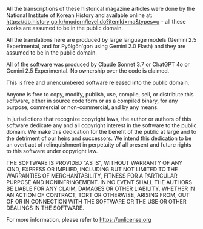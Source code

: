 All the transcriptions of these historical magazine articles were done by the National Institute of Korean History and available online at: https://db.history.go.kr/modern/level.do?itemId=ma&types=o - all these works are assumed to be in the public domain.

All the translations here are produced by large language models (Gemini 2.5 Experimental, and for Pyŏlgŏn'gon using Gemini 2.0 Flash) and they are assumed to be in the public domain. 

All of the software was produced by Claude Sonnet 3.7 or ChatGPT 4o or Gemini 2.5 Experimental. No ownership over the code is claimed.



This is free and unencumbered software released into the public domain.

Anyone is free to copy, modify, publish, use, compile, sell, or
distribute this software, either in source code form or as a compiled
binary, for any purpose, commercial or non-commercial, and by any
means.

In jurisdictions that recognize copyright laws, the author or authors
of this software dedicate any and all copyright interest in the
software to the public domain. We make this dedication for the benefit
of the public at large and to the detriment of our heirs and
successors. We intend this dedication to be an overt act of
relinquishment in perpetuity of all present and future rights to this
software under copyright law.

THE SOFTWARE IS PROVIDED "AS IS", WITHOUT WARRANTY OF ANY KIND,
EXPRESS OR IMPLIED, INCLUDING BUT NOT LIMITED TO THE WARRANTIES OF
MERCHANTABILITY, FITNESS FOR A PARTICULAR PURPOSE AND NONINFRINGEMENT.
IN NO EVENT SHALL THE AUTHORS BE LIABLE FOR ANY CLAIM, DAMAGES OR
OTHER LIABILITY, WHETHER IN AN ACTION OF CONTRACT, TORT OR OTHERWISE,
ARISING FROM, OUT OF OR IN CONNECTION WITH THE SOFTWARE OR THE USE OR
OTHER DEALINGS IN THE SOFTWARE.

For more information, please refer to <https://unlicense.org>
